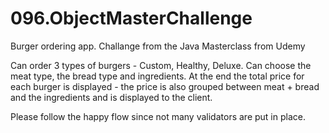 # 096.ObjectMasterChallenge
Burger ordering app. Challange from the Java Masterclass from Udemy

Can order 3 types of burgers - Custom, Healthy, Deluxe.
Can choose the meat type, the bread type and ingredients.
At the end the total price for each burger is displayed - the price is also grouped between meat + bread and the ingredients and is displayed to the client.

Please follow the happy flow since not many validators are put in place.
